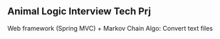 ## Animal Logic Interview Tech Prj

Web framework (Spring MVC) + Markov Chain Algo: Convert text files
